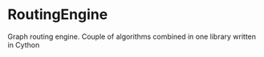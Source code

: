# RoutingEngine
Graph routing engine. Couple of algorithms combined in one library written in Cython
